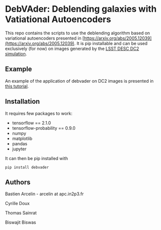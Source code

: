 # DebVAder: Deblending galaxies with Vatiational Autoencoders

This repo contains the scripts to use the deblending algorithm based on variational autoencoders presented in [https://arxiv.org/abs/2005.12039](https://arxiv.org/abs/2005.12039). It is pip installable and can be used exclusively (for now) on images generated by the [LSST DESC DC2 simulation](https://arxiv.org/pdf/2010.05926.pdf).

## Example
An example of the application of debvader on DC2 images is presented in [this tutorial](https://github.com/BastienArcelin/debvader/blob/main/tutorials/deblending_dc2_images.ipynb).

## Installation

It requires few packages to work:
- tensorflow == 2.1.0
- tensorflow-probability == 0.9.0
- numpy
- matplotlib
- pandas
- jupyter

It can then be pip installed with
``` 
pip install debvader 
```

## Authors
Bastien Arcelin - arcelin at apc.in2p3.fr

Cyrille Doux

Thomas Sainrat

Biswajit Biswas
